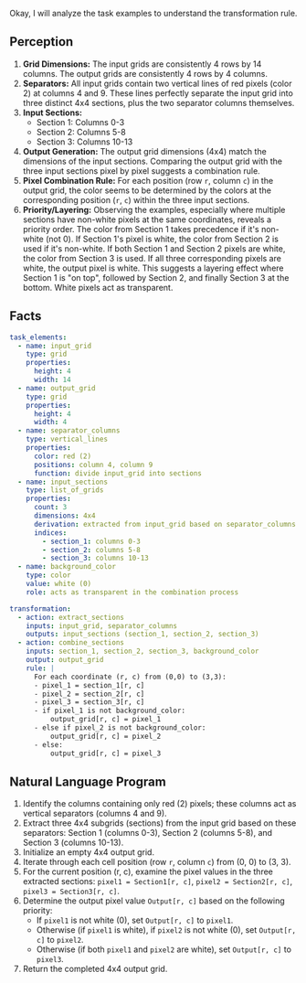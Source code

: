 Okay, I will analyze the task examples to understand the transformation rule.

## Perception

1.  **Grid Dimensions:** The input grids are consistently 4 rows by 14 columns. The output grids are consistently 4 rows by 4 columns.
2.  **Separators:** All input grids contain two vertical lines of red pixels (color 2) at columns 4 and 9. These lines perfectly separate the input grid into three distinct 4x4 sections, plus the two separator columns themselves.
3.  **Input Sections:**
    *   Section 1: Columns 0-3
    *   Section 2: Columns 5-8
    *   Section 3: Columns 10-13
4.  **Output Generation:** The output grid dimensions (4x4) match the dimensions of the input sections. Comparing the output grid with the three input sections pixel by pixel suggests a combination rule.
5.  **Pixel Combination Rule:** For each position (row `r`, column `c`) in the output grid, the color seems to be determined by the colors at the corresponding position (`r`, `c`) within the three input sections.
6.  **Priority/Layering:** Observing the examples, especially where multiple sections have non-white pixels at the same coordinates, reveals a priority order. The color from Section 1 takes precedence if it's non-white (not 0). If Section 1's pixel is white, the color from Section 2 is used if it's non-white. If both Section 1 and Section 2 pixels are white, the color from Section 3 is used. If all three corresponding pixels are white, the output pixel is white. This suggests a layering effect where Section 1 is "on top", followed by Section 2, and finally Section 3 at the bottom. White pixels act as transparent.

## Facts


```yaml
task_elements:
  - name: input_grid
    type: grid
    properties:
      height: 4
      width: 14
  - name: output_grid
    type: grid
    properties:
      height: 4
      width: 4
  - name: separator_columns
    type: vertical_lines
    properties:
      color: red (2)
      positions: column 4, column 9
      function: divide input_grid into sections
  - name: input_sections
    type: list_of_grids
    properties:
      count: 3
      dimensions: 4x4
      derivation: extracted from input_grid based on separator_columns
      indices:
        - section_1: columns 0-3
        - section_2: columns 5-8
        - section_3: columns 10-13
  - name: background_color
    type: color
    value: white (0)
    role: acts as transparent in the combination process

transformation:
  - action: extract_sections
    inputs: input_grid, separator_columns
    outputs: input_sections (section_1, section_2, section_3)
  - action: combine_sections
    inputs: section_1, section_2, section_3, background_color
    output: output_grid
    rule: |
      For each coordinate (r, c) from (0,0) to (3,3):
      - pixel_1 = section_1[r, c]
      - pixel_2 = section_2[r, c]
      - pixel_3 = section_3[r, c]
      - if pixel_1 is not background_color:
          output_grid[r, c] = pixel_1
      - else if pixel_2 is not background_color:
          output_grid[r, c] = pixel_2
      - else:
          output_grid[r, c] = pixel_3
```


## Natural Language Program

1.  Identify the columns containing only red (2) pixels; these columns act as vertical separators (columns 4 and 9).
2.  Extract three 4x4 subgrids (sections) from the input grid based on these separators: Section 1 (columns 0-3), Section 2 (columns 5-8), and Section 3 (columns 10-13).
3.  Initialize an empty 4x4 output grid.
4.  Iterate through each cell position (row `r`, column `c`) from (0, 0) to (3, 3).
5.  For the current position (r, c), examine the pixel values in the three extracted sections: `pixel1 = Section1[r, c]`, `pixel2 = Section2[r, c]`, `pixel3 = Section3[r, c]`.
6.  Determine the output pixel value `Output[r, c]` based on the following priority:
    *   If `pixel1` is not white (0), set `Output[r, c]` to `pixel1`.
    *   Otherwise (if `pixel1` is white), if `pixel2` is not white (0), set `Output[r, c]` to `pixel2`.
    *   Otherwise (if both `pixel1` and `pixel2` are white), set `Output[r, c]` to `pixel3`.
7.  Return the completed 4x4 output grid.